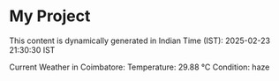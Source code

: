 # My Project

This content is dynamically generated in Indian Time (IST): 2025-02-23 21:30:30 IST


Current Weather in Coimbatore:
Temperature: 29.88 °C
Condition: haze
